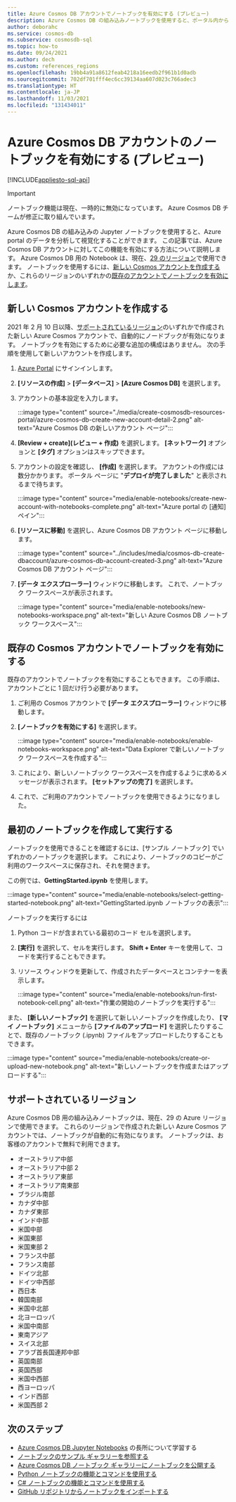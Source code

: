 ```yaml
---
title: Azure Cosmos DB アカウントでノートブックを有効にする (プレビュー)
description: Azure Cosmos DB の組み込みノートブックを使用すると、ポータル内からデータを分析して視覚化することができます。 この記事では、Cosmos アカウントに対してこの機能を有効にする方法について説明します。
author: deborahc
ms.service: cosmos-db
ms.subservice: cosmosdb-sql
ms.topic: how-to
ms.date: 09/24/2021
ms.author: dech
ms.custom: references_regions
ms.openlocfilehash: 19bb4a91a8612feab4218a16eedb2f961b1d0adb
ms.sourcegitcommit: 702df701fff4ec6cc39134aa607d023c766adec3
ms.translationtype: HT
ms.contentlocale: ja-JP
ms.lasthandoff: 11/03/2021
ms.locfileid: "131434011"
---
```

# <a name="enable-notebooks-for-azure-cosmos-db-accounts-preview"></a>Azure Cosmos DB アカウントのノートブックを有効にする (プレビュー)
[!INCLUDE[appliesto-sql-api](../includes/appliesto-sql-api.md)]

> [!IMPORTANT]
> ノートブック機能は現在、一時的に無効になっています。 Azure Cosmos DB チームが修正に取り組んでいます。  

Azure Cosmos DB の組み込みの Jupyter ノートブックを使用すると、Azure portal のデータを分析して視覚化することができます。 この記事では、Azure Cosmos DB アカウントに対してこの機能を有効にする方法について説明します。 Azure Cosmos DB 用の Notebook は、現在、[29 のリージョン](#supported-regions)で使用できます。 ノートブックを使用するには、[新しい Cosmos アカウントを作成する](#create-a-new-cosmos-account)か、これらのリージョンのいずれかの[既存のアカウントでノートブックを有効にします](#enable-notebooks-in-an-existing-cosmos-account)。

## <a name="create-a-new-cosmos-account"></a>新しい Cosmos アカウントを作成する
2021 年 2 月 10 日以降、[サポートされているリージョン](#supported-regions)のいずれかで作成された新しい Azure Cosmos アカウントで、自動的にノードブックが有効になります。 ノートブックを有効にするために必要な追加の構成はありません。 次の手順を使用して新しいアカウントを作成します。
1. [Azure Portal](https://portal.azure.com/) にサインインします。
1. **[リソースの作成]**  >  **[データベース]**  >  **[Azure Cosmos DB]** を選択します。
1. アカウントの基本設定を入力します。

   :::image type="content" source="./media/create-cosmosdb-resources-portal/azure-cosmos-db-create-new-account-detail-2.png" alt-text="Azure Cosmos DB の新しいアカウント ページ":::

1. **[Review + create]\(レビュー + 作成\)** を選択します。 **[ネットワーク]** オプションと **[タグ]** オプションはスキップできます。 
1. アカウントの設定を確認し、 **[作成]** を選択します。 アカウントの作成には数分かかります。 ポータル ページに "**デプロイが完了しました**" と表示されるまで待ちます。

   :::image type="content" source="media/enable-notebooks/create-new-account-with-notebooks-complete.png" alt-text="Azure portal の [通知] ペイン":::

1. **[リソースに移動]** を選択し、Azure Cosmos DB アカウント ページに移動します。

   :::image type="content" source="../includes/media/cosmos-db-create-dbaccount/azure-cosmos-db-account-created-3.png" alt-text="Azure Cosmos DB アカウント ページ":::

1. **[データ エクスプローラー]** ウィンドウに移動します。 これで、ノートブック ワークスペースが表示されます。

    :::image type="content" source="media/enable-notebooks/new-notebooks-workspace.png" alt-text="新しい Azure Cosmos DB ノートブック ワークスペース":::

## <a name="enable-notebooks-in-an-existing-cosmos-account"></a>既存の Cosmos アカウントでノートブックを有効にする

既存のアカウントでノートブックを有効にすることもできます。 この手順は、アカウントごとに 1 回だけ行う必要があります。

1. ご利用の Cosmos アカウントで **[データ エクスプローラー]** ウィンドウに移動します。
1. **[ノートブックを有効にする]** を選択します。

    :::image type="content" source="media/enable-notebooks/enable-notebooks-workspace.png" alt-text="Data Explorer で新しいノートブック ワークスペースを作成する":::

1. これにより、新しいノートブック ワークスペースを作成するように求めるメッセージが表示されます。 **[セットアップの完了]** を選択します。
1. これで、ご利用のアカウントでノートブックを使用できるようになりました。

## <a name="create-and-run-your-first-notebook"></a>最初のノートブックを作成して実行する

ノートブックを使用できることを確認するには、[サンプル ノートブック] でいずれかのノートブックを選択します。 これにより、ノートブックのコピーがご利用のワークスペースに保存され、それを開きます。

この例では、**GettingStarted.ipynb** を使用します。

:::image type="content" source="media/enable-notebooks/select-getting-started-notebook.png" alt-text="GettingStarted.ipynb ノートブックの表示":::

ノートブックを実行するには
1. Python コードが含まれている最初のコード セルを選択します。
1. **[実行]** を選択して、セルを実行します。 **Shift + Enter** キーを使用して、コードを実行することもできます。
1. リソース ウィンドウを更新して、作成されたデータベースとコンテナーを表示します。

    :::image type="content" source="media/enable-notebooks/run-first-notebook-cell.png" alt-text="作業の開始のノートブックを実行する":::

また、 **[新しいノートブック]** を選択して新しいノートブックを作成したり、 **[マイ ノートブック]** メニューから **[ファイルのアップロード]** を選択したりすることで、既存のノートブック (.ipynb) ファイルをアップロードしたりすることもできます。 

:::image type="content" source="media/enable-notebooks/create-or-upload-new-notebook.png" alt-text="新しいノートブックを作成またはアップロードする":::

## <a name="supported-regions"></a>サポートされているリージョン
Azure Cosmos DB 用の組み込みノートブックは、現在、29 の Azure リージョンで使用できます。 これらのリージョンで作成された新しい Azure Cosmos アカウントでは、ノートブックが自動的に有効になります。 ノートブックは、お客様のアカウントで無料で利用できます。 

- オーストラリア中部
- オーストラリア中部 2
- オーストラリア東部
- オーストラリア南東部
- ブラジル南部
- カナダ中部
- カナダ東部
- インド中部
- 米国中部
- 米国東部
- 米国東部 2
- フランス中部
- フランス南部
- ドイツ北部
- ドイツ中西部
- 西日本
- 韓国南部
- 米国中北部
- 北ヨーロッパ
- 米国中南部
- 東南アジア
- スイス北部
- アラブ首長国連邦中部
- 英国南部
- 英国西部
- 米国中西部
- 西ヨーロッパ
- インド西部
- 米国西部 2

## <a name="next-steps"></a>次のステップ

* [Azure Cosmos DB Jupyter Notebooks](../cosmosdb-jupyter-notebooks.md) の長所について学習する
* [ノートブックのサンプル ギャラリーを参照する](https://cosmos.azure.com/gallery.html)
* [Azure Cosmos DB ノートブック ギャラリーにノートブックを公開する](publish-notebook-gallery.md)
* [Python ノートブックの機能とコマンドを使用する](use-python-notebook-features-and-commands.md)
* [C# ノートブックの機能とコマンドを使用する](use-csharp-notebook-features-and-commands.md)
* [GitHub リポジトリからノートブックをインポートする](import-github-notebooks.md)
